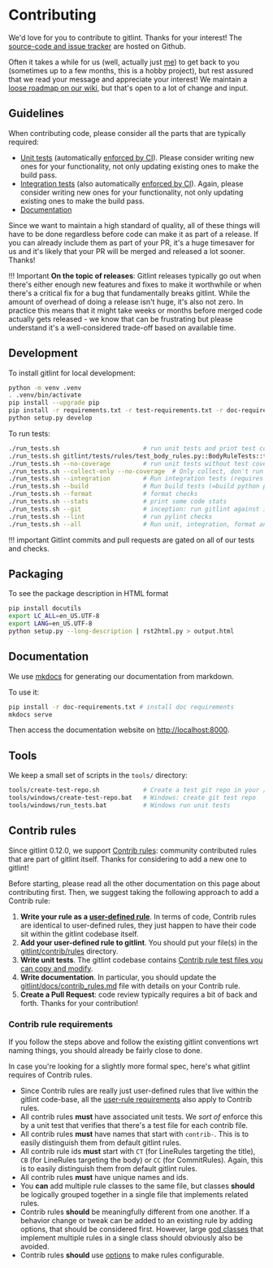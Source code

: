 # Contributing

We'd love for you to contribute to gitlint. Thanks for your interest!
The [source-code and issue tracker](https://github.com/jorisroovers/gitlint) are hosted on Github.

Often it takes a while for us (well, actually just [me](https://github.com/jorisroovers)) to get back to you
(sometimes up to a few months, this is a hobby project), but rest assured that we read your message and appreciate
your interest!
We maintain a [loose roadmap on our wiki](https://github.com/jorisroovers/gitlint/wiki/Roadmap), but
that's open to a lot of change and input.

## Guidelines

When contributing code, please consider all the parts that are typically required:

- [Unit tests](https://github.com/jorisroovers/gitlint/tree/main/gitlint-core/gitlint/tests) (automatically
  [enforced by CI](https://github.com/jorisroovers/gitlint/actions)). Please consider writing
  new ones for your functionality, not only updating existing ones to make the build pass.
- [Integration tests](https://github.com/jorisroovers/gitlint/tree/main/qa) (also automatically
  [enforced by CI](https://github.com/jorisroovers/gitlint/actions)). Again, please consider writing new ones
  for your functionality, not only updating existing ones to make the build pass.
- [Documentation](https://github.com/jorisroovers/gitlint/tree/main/docs)

Since we want to maintain a high standard of quality, all of these things will have to be done regardless before code
can make it as part of a release. If you can already include them as part of your PR, it's a huge timesaver for us
and it's likely that your PR will be merged and released a lot sooner. Thanks!

!!! Important
    **On the topic of releases**: Gitlint releases typically go out when there's either enough new features and fixes
    to make it worthwhile or when there's a critical fix for a bug that fundamentally breaks gitlint. While the amount
    of overhead of doing a release isn't huge, it's also not zero. In practice this means that it might take weeks
    or months before merged code actually gets released - we know that can be frustrating but please understand it's
    a well-considered trade-off based on available time.

## Development

To install gitlint for local development:

```sh
python -m venv .venv
. .venv/bin/activate
pip install --upgrade pip
pip install -r requirements.txt -r test-requirements.txt -r doc-requirements.txt
python setup.py develop
```

To run tests:
```sh
./run_tests.sh                       # run unit tests and print test coverage
./run_tests.sh gitlint/tests/rules/test_body_rules.py::BodyRuleTests::test_body_missing # run a single test
./run_tests.sh --no-coverage         # run unit tests without test coverage
./run_tests.sh --collect-only --no-coverage  # Only collect, don't run unit tests
./run_tests.sh --integration         # Run integration tests (requires that you have gitlint installed)
./run_tests.sh --build               # Run build tests (=build python package)
./run_tests.sh --format              # format checks
./run_tests.sh --stats               # print some code stats
./run_tests.sh --git                 # inception: run gitlint against itself
./run_tests.sh --lint                # run pylint checks
./run_tests.sh --all                 # Run unit, integration, format and gitlint checks
```

!!! important
    Gitlint commits and pull requests are gated on all of our tests and checks.

## Packaging

To see the package description in HTML format
```sh
pip install docutils
export LC_ALL=en_US.UTF-8
export LANG=en_US.UTF-8
python setup.py --long-description | rst2html.py > output.html
```

## Documentation
We use [mkdocs](https://www.mkdocs.org/) for generating our documentation from markdown.

To use it:
```sh
pip install -r doc-requirements.txt # install doc requirements
mkdocs serve
```

Then access the documentation website on [http://localhost:8000]().

## Tools
We keep a small set of scripts in the `tools/` directory:

```sh
tools/create-test-repo.sh            # Create a test git repo in your /tmp directory
tools/windows/create-test-repo.bat   # Windows: create git test repo
tools/windows/run_tests.bat          # Windows run unit tests
```

## Contrib rules
Since gitlint 0.12.0, we support [Contrib rules](../contrib_rules): community contributed rules that are part of gitlint
itself. Thanks for considering to add a new one to gitlint!

Before starting, please read all the other documentation on this page about contributing first.
Then, we suggest taking the following approach to add a Contrib rule:

1. **Write your rule as a [user-defined rule](../user_defined_rules)**. In terms of code, Contrib rules are identical to
   user-defined rules, they just happen to have their code sit within the gitlint codebase itself.
2. **Add your user-defined rule to gitlint**. You should put your file(s) in the [gitlint/contrib/rules](https://github.com/jorisroovers/gitlint/tree/main/gitlint-core/gitlint/contrib/rules) directory.
3. **Write unit tests**. The gitlint codebase contains [Contrib rule test files you can copy and modify](https://github.com/jorisroovers/gitlint/tree/main/gitlint-core/gitlint/tests/contrib/rules).
4. **Write documentation**. In particular, you should update the [gitlint/docs/contrib_rules.md](https://github.com/jorisroovers/gitlint/blob/main/docs/contrib_rules.md) file with details on your Contrib rule.
5. **Create a Pull Request**: code review typically requires a bit of back and forth. Thanks for your contribution!


### Contrib rule requirements
If you follow the steps above and follow the existing gitlint conventions wrt naming things, you should already be fairly close to done.

In case you're looking for a slightly more formal spec, here's what gitlint requires of Contrib rules.

- Since Contrib rules are really just user-defined rules that live within the gitlint code-base, all the [user-rule requirements](../user_defined_rules/#rule-requirements) also apply to Contrib rules.
- All contrib rules **must** have associated unit tests. We *sort of* enforce this by a unit test that verifies that there's a
  test file for each contrib file.
- All contrib rules **must** have names that start with `contrib-`. This is to easily distinguish them from default gitlint rules.
- All contrib rule ids **must** start with `CT` (for LineRules targeting the title), `CB` (for LineRules targeting the body) or `CC` (for CommitRules). Again, this is to easily distinguish them from default gitlint rules.
- All contrib rules **must** have unique names and ids.
- You **can** add multiple rule classes to the same file, but classes **should** be logically grouped together in a single file that implements related rules.
- Contrib rules **should** be meaningfully different from one another. If a behavior change or tweak can be added to an existing rule by adding options, that should be considered first. However, large [god classes](https://en.wikipedia.org/wiki/God_object) that implement multiple rules in a single class should obviously also be avoided.
- Contrib rules **should** use [options](../user_defined_rules/#options) to make rules configurable.
